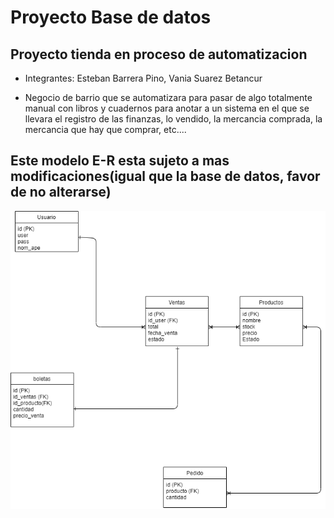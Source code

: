 # Proyecto Base de datos
## Proyecto tienda en proceso de automatizacion 

- Integrantes: Esteban Barrera Pino, Vania Suarez Betancur

- Negocio de barrio que se automatizara para pasar de algo totalmente manual con libros y cuadernos para anotar a un sistema en el que se llevara el registro de las finanzas, lo vendido, la mercancia comprada, la mercancia que hay que comprar, etc....

## Este modelo E-R esta sujeto a mas modificaciones(igual que la base de datos, favor de no alterarse)
![Modelo_E-R](SQL/Modelo_E-R.png)